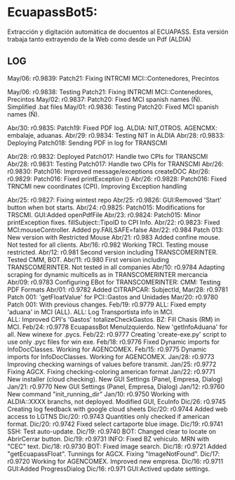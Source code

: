 # EcuapassBot5: 
Extracción y digitación automática de docuentos al ECUAPASS.
Esta versión trabaja tanto extrayendo de la Web como desde un Pdf (ALDIA)

## LOG
May/06: r0.9839: Patch21: Fixing INTRCMI MCI::Contenedores, Precintos

May/06: r0.9838: Testing Patch21: Fixing INTRCMI MCI::Contenedores, Precintos
May/02: r0.9837: Patch20: Fixed MCI spanish names (Ñ). Simplified .bat files
May/01: r0.9836: Testing Patch20: Fixed MCI spanish names (Ñ).

Abr/30: r0.9835: Patch19: Fixed PDF log. ALDIA: NIT,OTROS. AGENCMX: embalaje, aduanas. 
Abr/29: r0.9834: Testing NIT in ALDIA
Abr/28: r0.9833: Deploying Patch018: Sending PDF in log for TRANSCMI

Abr/28: r0.9832: Deployed Patch017: Handle two CPIs for TRANSCMI
Abr/28: r0.9831: Testing Patch017: Handle two CPIs for TRANSCMI
Abr/26: r0.9830: Patch016: Improved message/exceptions createDOC
Abr/26: r0.9829: Patch016: Fixed printException ()
Abr/26: r0.9828: Patch016: Fixed TRNCMI new coordinates (CPI). Improving Exception handling

Abr/25: r0.9827: Fixing wintest repo 
Abr/25: r0.9826: GUI:Removed 'Start' button when bot starts.
Abr/24: r0.9825: Patch015: Modifications for TRSCMI. GUI:Added openPdfFile
Abr/23: r0.9824: Patch015: Minor printException fixes. fillSubject::TipoID to CPI Info.
Abr/22: r0.9823: Fixed MCI:mouseController. Added py.FAILSAFE=false
Abr/22: r0.984  Patch 013: New version with Restricted Mouse
Abr/21: r0.983  Added confine mouse. Not tested for all clients.
Abr/16: r0.982  Working TRCI. Testing mouse restricted.
Abr/12: r0.981  Second version including TRANSCOMERINTER. Tested CMM, BOT.
Abr/11: r0.980  First version including TRANSCOMERINTER. Not tested in all companies
Abr/10: r0.9784 Adapting scraping for dynamic multicells as in TRANSCOMERINTER mercancia
Abr/09: r0.9783 Configuring EBot for TRANSCOMERINTER: CMM: Testing PDF Formats
Abr/01: r0.9782 Added CITRAPCAR: SubjectId,
Mar/28: r0.9781 Patch 001: 'getFloatValue' for PCI::Gastos and Unidades
Mar/20: r0.9780 Patch 001: With previous changes.
Feb/19: r0.9779 ALL: Fixed empty 'aduana' in MCI (ALL). ALL: Log Transportista info in MCI.  
                ALL: Improved CPI's 'Gastos' totalizeCheckGastos. BZ: Fill Chasis (RM) in MCI.
Feb/24: r0.9778 EcuapassBot MenuIzquierdo. New 'getInfoAduana' for all. New winexe for .pycs.
Feb/22: r0.9777 Creating 'create-exe.py' script to use only .pyc files for win exe.
Feb/18: r0.9776 Fixed Dynamic imports for InfoDocClasses. Working for AGENCOMEX.
Feb/15: r0.9775 Dynamic imports for InfoDocClasses. Working for AGENCOMEX.
Jan/28: r0.9773 Improving checking warnings of values before transmit.
Jan/25: r0.9772 Fixing AGCX. Fixing checking-coloring american format
Jan/22: r0.9771 New installer (cloud checking). New GUI Settings (Panel, Empresa, Dialog)
Jan/21: r0.9770 New GUI Settings (Panel, Empresa, Dialog)
Jan/12: r0.9760 New command "init_running_dir"
Jan/10: r0.9750 Working with ALDIA::XXXX branchs, not deployed. Modified GUI, EcuInfo
Dic/26: r0.9745 Creating log feedback with google cloud sheets
Dic/20: r0.9744 Added web access to LGTNS
Dic/20: r0.9743 Quantities only checked if american format.
Dic/20: r0.9742 Fixed select cartaporte blue image.
Dic/19: r0.9741 SSH: Test auto-update.
Dic/19: r0.9740 BOT: Changed clear to locate on AbrirCerrar button.
Dic/19: r0.9731 INFO: Fixed BZ vehiculo. MRN with "CEC" text.
Dic/18: r0.9730 BOT: Fixed image search.
Dic/18: r0.9721 Added "getEcuapassFloat". Tunnings for AGCX. Fixing "ImageNotFound".
Dic/17: r0.9720 Working for AGENCOMEX. Improved new empresa. 
Dic/16: r0.9711 GUI:Added ProgressDialog
Dic/16: r0.971  GUI:Actived update settings.
